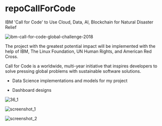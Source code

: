 # repoCallForCode

IBM  'Call for Code' to Use Cloud, Data, AI, Blockchain for Natural Disaster Relief

![ibm-call-for-code-global-challenge-2018](https://user-images.githubusercontent.com/30608533/45516332-73862400-b7b3-11e8-8168-99e0627e1a8d.jpg)


The project with the greatest potential impact will be implemented with the help of IBM, The Linux Foundation, UN Human Rights, and American Red Cross.

Call for Code is a worldwide, multi-year initiative that inspires developers to solve pressing global problems with sustainable software solutions.



* Data Science implementations and models for my project

* Dashboard designs



![36_1](https://user-images.githubusercontent.com/30608533/45514573-57cc4f00-b7ae-11e8-821e-22d2fd65457d.jpg)

![screenshot_1](https://user-images.githubusercontent.com/30608533/45516145-e5aa3900-b7b2-11e8-8e05-ec42c0416aa5.jpg)

![screenshot_2](https://user-images.githubusercontent.com/30608533/45516151-ea6eed00-b7b2-11e8-9b49-a6ee2d5a6705.jpg)

